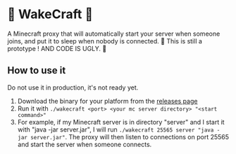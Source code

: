 # 🌙 WakeCraft 🌙
A Minecraft proxy that will automatically start your server when someone joins, and put it to sleep when nobody is connected.
🚧 This is still a prototype ! AND CODE IS UGLY. 🚧

## How to use it
Do not use it in production, it's not ready yet.
1. Download the binary for your platform from the [releases page](https://github.com/shadowdevfr/wakecraft/releases/)
2. Run it with `./wakecraft <port> <your mc server directory> "<start command>"`
3. For example, if my Minecraft server is in directory "server" and I start it with "java -jar server.jar", I will run `./wakecraft 25565 server "java -jar server.jar"`. The proxy will then listen to connections on port 25565 and start the server when someone connects.